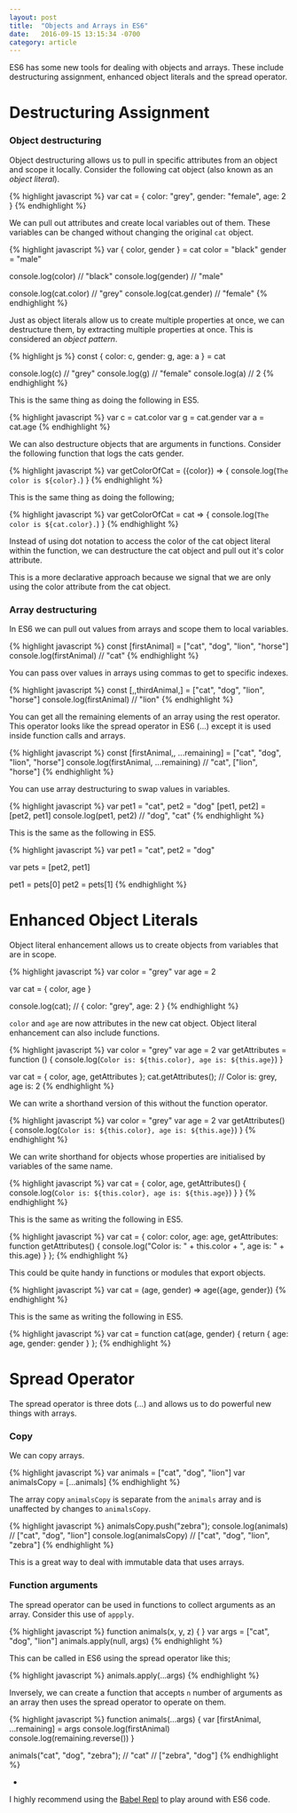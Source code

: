 ```yaml
---
layout: post
title:  "Objects and Arrays in ES6"
date:   2016-09-15 13:15:34 -0700
category: article
---
```


ES6 has some new tools for dealing with objects and arrays. These include destructuring assignment, enhanced object literals and the spread operator. 

# Destructuring Assignment

### Object destructuring

Object destructuring allows us to pull in specific attributes from an object and scope it locally. Consider the following cat object (also known as an *object literal*).

{% highlight javascript %}
  var cat = {
    color: "grey",
    gender: "female",
    age: 2
  }
{% endhighlight %}

We can pull out attributes and create local variables out of them. These variables can be changed without changing the original `cat` object.

{% highlight javascript %}
  var { color, gender } = cat
  color = "black"
  gender = "male"

  console.log(color) // "black"
  console.log(gender) // "male"

  console.log(cat.color) // "grey"
  console.log(cat.gender) // "female"
{% endhighlight %}

Just as object literals allow us to create multiple properties at once, we can destructure them, by extracting multiple properties at once. This is considered an *object pattern*.

{% highlight js %}
  const { color: c, gender: g, age: a } = cat

  console.log(c) // "grey"
  console.log(g) // "female"
  console.log(a) // 2
{% endhighlight %}

This is the same thing as doing the following in ES5.

{% highlight javascript %}
  var c = cat.color
  var g = cat.gender
  var a = cat.age
{% endhighlight %}

We can also destructure objects that are arguments in functions. Consider the following function that logs the cats gender.

{% highlight javascript %}
  var getColorOfCat = ({color}) => {
    console.log(`The color is ${color}.`)
  }
{% endhighlight %}

This is the same thing as doing the following;

{% highlight javascript %}
  var getColorOfCat = cat => {
    console.log(`The color is ${cat.color}.`)
  }
{% endhighlight %}

Instead of using dot notation to access the color of the cat object literal within the function, we can destructure the cat object and pull out it's color attribute.

This is a more declarative approach because we signal that we are only using the color attribute from the cat object.

### Array destructuring

In ES6 we can pull out values from arrays and scope them to local variables. 

{% highlight javascript %}
  const [firstAnimal] = ["cat", "dog", "lion", "horse"]
  console.log(firstAnimal) // "cat"
{% endhighlight %}

You can pass over values in arrays using commas to get to specific indexes.

{% highlight javascript %}
  const [,,thirdAnimal,] = ["cat", "dog", "lion", "horse"]
  console.log(firstAnimal) // "lion"
{% endhighlight %}

You can get all the remaining elements of an array using the rest operator. This operator looks like the spread operator in ES6 (...) except it is used inside function calls and arrays.

{% highlight javascript %}
  const [firstAnimal,, ...remaining] = ["cat", "dog", "lion", "horse"]
  console.log(firstAnimal, ...remaining) // "cat", ["lion", "horse"]
{% endhighlight %}

You can use array destructuring to swap values in variables. 

{% highlight javascript %}
  var pet1 = "cat", pet2 = "dog"
  [pet1, pet2] = [pet2, pet1]
  console.log(pet1, pet2) // "dog", "cat"
{% endhighlight %}

This is the same as the following in ES5.

{% highlight javascript %}
  var pet1 = "cat",
      pet2 = "dog"

  var pets = [pet2, pet1]

  pet1 = pets[0]
  pet2 = pets[1]
{% endhighlight %}

# Enhanced Object Literals

Object literal enhancement allows us to create objects from variables that are in scope. 

{% highlight javascript %}
  var color = "grey"
  var age = 2

  var cat = { color, age }

  console.log(cat); // { color: "grey", age: 2 }
{% endhighlight %}

`color` and `age` are now attributes in the new cat object. Object literal enhancement can also include functions.

{% highlight javascript %}
  var color = "grey"
  var age = 2
  var getAttributes = function () {
    console.log(`Color is: ${this.color}, age is: ${this.age}`)
  }

  var cat = { color, age, getAttributes };
  cat.getAttributes(); // Color is: grey, age is: 2
{% endhighlight %}

We can write a shorthand version of this without the function operator.

{% highlight javascript %}
  var color = "grey"
  var age = 2
  var getAttributes() {
    console.log(`Color is: ${this.color}, age is: ${this.age}`)
  }
{% endhighlight %}

We can write shorthand for objects whose properties are initialised by variables of the same name.

{% highlight javascript %}
  var cat = {
    color,
    age,
    getAttributes() {
      console.log(`Color is: ${this.color}, age is: ${this.age}`)
    }
  }
{% endhighlight %}

This is the same as writing the following in ES5.

{% highlight javascript %}
  var cat = {
    color: color,
    age: age,
    getAttributes: function getAttributes() {
      console.log("Color is: " + this.color + ", age is: " + this.age)
    }
  };
{% endhighlight %}

This could be quite handy in functions or modules that export objects.

{% highlight javascript %}
  var cat = (age, gender) => age({age, gender})
{% endhighlight %}

This is the same as writing the following in ES5.

{% highlight javascript %}
  var cat = function cat(age, gender) {
    return { age: age, gender: gender }
  };
{% endhighlight %}

# Spread Operator

The spread operator is three dots (...) and allows us to do powerful new things with arrays. 

### Copy

We can copy arrays.

{% highlight javascript %}
  var animals = ["cat", "dog", "lion"]
  var animalsCopy = [...animals]
{% endhighlight %}

The array copy ```animalsCopy``` is separate from the ```animals``` array and is unaffected by changes to ```animalsCopy```.

{% highlight javascript %}
  animalsCopy.push("zebra");
  console.log(animals) // ["cat", "dog", "lion"]
  console.log(animalsCopy) // ["cat", "dog", "lion", "zebra"]
{% endhighlight %}

This is a great way to deal with immutable data that uses arrays.

### Function arguments

The spread operator can be used in functions to collect arguments as an array. Consider this use of ```appply```.

{% highlight javascript %}
  function animals(x, y, z) { }
  var args = ["cat", "dog", "lion"]
  animals.apply(null, args)
{% endhighlight %}

This can be called in ES6 using the spread operator like this;

{% highlight javascript %}
  animals.apply(...args)
{% endhighlight %}

Inversely, we can create a function that accepts ```n``` number of arguments as an array then uses the spread operator to operate on them.

{% highlight javascript %}
  function animals(...args) {
    var [firstAnimal, ...remaining] = args
    console.log(firstAnimal)
    console.log(remaining.reverse())
  }

  animals("cat", "dog", "zebra"); // "cat" // ["zebra", "dog"]
{% endhighlight %}


-

I highly recommend using the [Babel Repl](https://babeljs.io/repl/) to play around with ES6 code.





